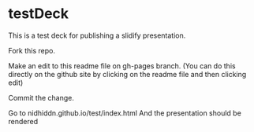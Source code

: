 testDeck
========

This is a test deck for publishing a slidify presentation.

Fork this repo.

Make an edit to this readme file on gh-pages branch. (You can do this directly on the github site by clicking on the readme file and then clicking edit)

Commit the change.

Go to nidhiddn.github.io/test/index.html
And the presentation should be rendered


